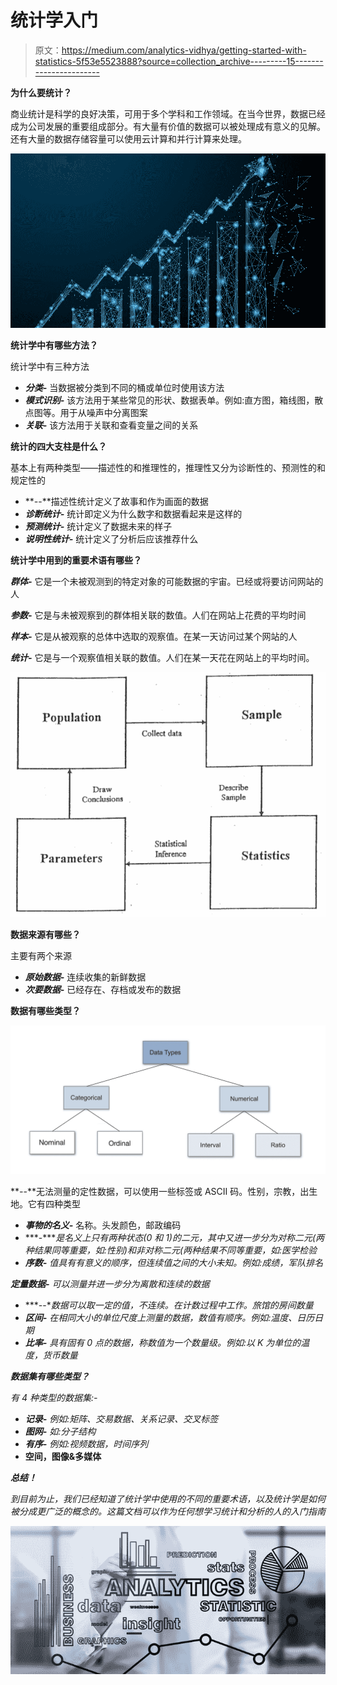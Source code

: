 # 统计学入门

> 原文：<https://medium.com/analytics-vidhya/getting-started-with-statistics-5f53e5523888?source=collection_archive---------15----------------------->

**为什么要统计？**

商业统计是科学的良好决策，可用于多个学科和工作领域。在当今世界，数据已经成为公司发展的重要组成部分。有大量有价值的数据可以被处理成有意义的见解。还有大量的数据存储容量可以使用云计算和并行计算来处理。

![](img/420730b7869af2e9c7d0e0baa686c35b.png)

**统计学中有哪些方法？**

统计学中有三种方法

*   ***分类-*** 当数据被分类到不同的桶或单位时使用该方法
*   ***模式识别-*** 该方法用于某些常见的形状、数据表单。例如:直方图，箱线图，散点图等。用于从噪声中分离图案
*   ***关联-*** 该方法用于关联和查看变量之间的关系

**统计的四大支柱是什么？**

基本上有两种类型——描述性的和推理性的，推理性又分为诊断性的、预测性的和规定性的

*   ***-*-**描述性统计定义了故事和作为画面的数据
*   ***诊断统计-*** 统计即定义为什么数字和数据看起来是这样的
*   ***预测统计-*** 统计定义了数据未来的样子
*   ***说明性统计-*** 统计定义了分析后应该推荐什么

**统计学中用到的重要术语有哪些？**

***群体-*** 它是一个未被观测到的特定对象的可能数据的宇宙。已经或将要访问网站的人

***参数-*** 它是与未被观察到的群体相关联的数值。人们在网站上花费的平均时间

***样本-*** 它是从被观察的总体中选取的观察值。在某一天访问过某个网站的人

***统计-*** 它是与一个观察值相关联的数值。人们在某一天花在网站上的平均时间。

![](img/19220682374ae5e4b911c233a1025e9f.png)

**数据来源有哪些？**

主要有两个来源

*   ***原始数据-*** 连续收集的新鲜数据
*   ***次要数据-*** 已经存在、存档或发布的数据

**数据有哪些类型？**

![](img/208073e283185130449b63f074ebd1ef.png)

***-*-**无法测量的定性数据，可以使用一些标签或 ASCII 码。性别，宗教，出生地。它有四种类型

*   ***事物的名义-*** 名称。头发颜色，邮政编码
*   ***-****是名义上只有两种状态(0 和 1)的二元，其中又进一步分为对称二元(两种结果同等重要，如:性别)和非对称二元(两种结果不同等重要，如:医学检验*
*   ****序数-*** 值具有有意义的顺序，但连续值之间的大小未知。例如:成绩，军队排名*

****定量数据-*** 可以测量并进一步分为离散和连续的数据*

*   ****-*-**数据可以取一定的值，不连续。在计数过程中工作。旅馆的房间数量*
*   ****区间-*** 在相同大小的单位尺度上测量的数据，数值有顺序。例如:温度、日历日期*
*   ****比率-*** 具有固有 0 点的数据，称数值为一个数量级。例如:以 K 为单位的温度，货币数量*

***数据集有哪些类型？***

*有 4 种类型的数据集:-*

*   ****记录-*** 例如:矩阵、交易数据、关系记录、交叉标签*
*   ****图网-*** 如:分子结构*
*   ****有序-*** 例如:视频数据，时间序列*
*   ****空间，图像&多媒体****

***总结！***

*到目前为止，我们已经知道了统计学中使用的不同的重要术语，以及统计学是如何被分成更广泛的概念的。这篇文档可以作为任何想学习统计和分析的人的入门指南*

*![](img/3b13707a5a2fee4a438ca67871a80390.png)*